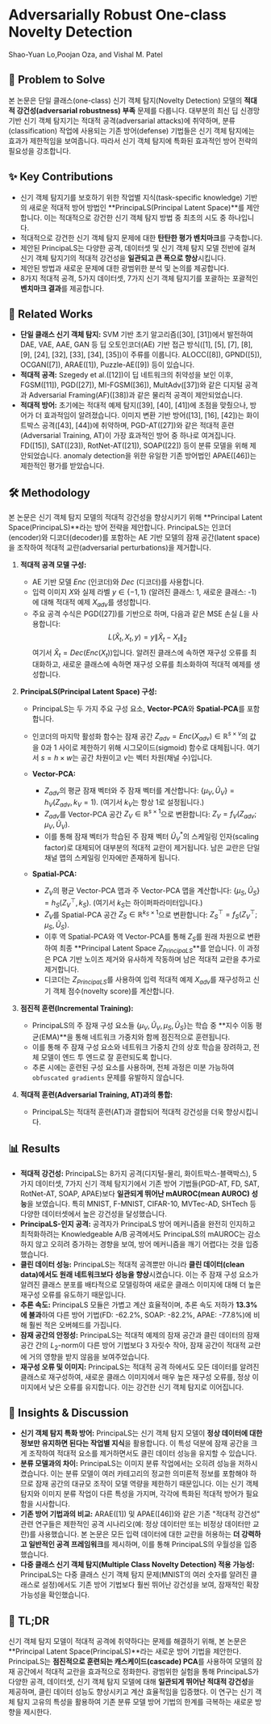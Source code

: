 # Adversarially Robust One-class Novelty Detection

Shao-Yuan Lo,Poojan Oza, and Vishal M. Patel

## 🧩 Problem to Solve

본 논문은 단일 클래스(one-class) 신기 객체 탐지(Novelty Detection) 모델의 **적대적 강건성(adversarial robustness) 부족** 문제를 다룹니다. 대부분의 최신 딥 신경망 기반 신기 객체 탐지기는 적대적 공격(adversarial attacks)에 취약하며, 분류(classification) 작업에 사용되는 기존 방어(defense) 기법들은 신기 객체 탐지에는 효과가 제한적임을 보여줍니다. 따라서 신기 객체 탐지에 특화된 효과적인 방어 전략의 필요성을 강조합니다.

## ✨ Key Contributions

- 신기 객체 탐지기를 보호하기 위한 작업별 지식(task-specific knowledge) 기반의 새로운 적대적 방어 방법인 **PrincipaLS(Principal Latent Space)**를 제안합니다. 이는 적대적으로 강건한 신기 객체 탐지 방법 중 최초의 시도 중 하나입니다.
- 적대적으로 강건한 신기 객체 탐지 문제에 대한 **탄탄한 평가 벤치마크**를 구축합니다.
- 제안된 PrincipaLS는 다양한 공격, 데이터셋 및 신기 객체 탐지 모델 전반에 걸쳐 신기 객체 탐지기의 적대적 강건성을 **일관되고 큰 폭으로 향상**시킵니다.
- 제안된 방법과 새로운 문제에 대한 광범위한 분석 및 논의를 제공합니다.
- 8가지 적대적 공격, 5가지 데이터셋, 7가지 신기 객체 탐지기를 포괄하는 포괄적인 **벤치마크 결과**를 제공합니다.

## 📎 Related Works

- **단일 클래스 신기 객체 탐지:** SVM 기반 초기 알고리즘([30], [31])에서 발전하여 DAE, VAE, AAE, GAN 등 딥 오토인코더(AE) 기반 접근 방식([1], [5], [7], [8], [9], [24], [32], [33], [34], [35])이 주류를 이룹니다. ALOCC([8]), GPND([5]), OCGAN([7]), ARAE([1]), Puzzle-AE([9]) 등이 있습니다.
- **적대적 공격:** Szegedy et al.([12])이 딥 네트워크의 취약성을 보인 이후, FGSM([11]), PGD([27]), MI-FGSM([36]), MultAdv([37])와 같은 디지털 공격과 Adversarial Framing(AF)([38])과 같은 물리적 공격이 제안되었습니다.
- **적대적 방어:** 초기에는 적대적 예제 탐지([39], [40], [41])에 초점을 맞췄으나, 방어가 더 효과적임이 알려졌습니다. 이미지 변환 기반 방어([13], [16], [42])는 화이트박스 공격([43], [44])에 취약하며, PGD-AT([27])와 같은 적대적 훈련(Adversarial Training, AT)이 가장 효과적인 방어 중 하나로 여겨집니다. FD([15]), SAT([23]), RotNet-AT([21]), SOAP([22]) 등이 분류 모델을 위해 제안되었습니다. anomaly detection을 위한 유일한 기존 방어법인 APAE([46])는 제한적인 평가를 받았습니다.

## 🛠️ Methodology

본 논문은 신기 객체 탐지 모델의 적대적 강건성을 향상시키기 위해 **Principal Latent Space(PrincipaLS)**라는 방어 전략을 제안합니다. PrincipaLS는 인코더(encoder)와 디코더(decoder)를 포함하는 AE 기반 모델의 잠재 공간(latent space)을 조작하여 적대적 교란(adversarial perturbations)을 제거합니다.

1. **적대적 공격 모델 구성:**

   - AE 기반 모델 $Enc$ (인코더)와 $Dec$ (디코더)를 사용합니다.
   - 입력 이미지 $X$와 실제 라벨 $y \in \{-1, 1\}$ (알려진 클래스: 1, 새로운 클래스: -1)에 대해 적대적 예제 $X_{adv}$를 생성합니다.
   - 주요 공격 수식은 PGD([27])를 기반으로 하며, 다음과 같은 MSE 손실 $L$을 사용합니다:
     $$L(\hat{X}_t, X_t, y) = y\| \hat{X}_t - X_t \|_2$$
     여기서 $\hat{X}_t = Dec(Enc(X_t))$입니다. 알려진 클래스에 속하면 재구성 오류를 최대화하고, 새로운 클래스에 속하면 재구성 오류를 최소화하여 적대적 예제를 생성합니다.

2. **PrincipaLS(Principal Latent Space) 구성:**

   - PrincipaLS는 두 가지 주요 구성 요소, **Vector-PCA**와 **Spatial-PCA**를 포함합니다.
   - 인코더의 마지막 활성화 함수는 잠재 공간 $Z_{adv} = Enc(X_{adv}) \in \mathbb{R}^{s \times v}$의 값을 0과 1 사이로 제한하기 위해 시그모이드(sigmoid) 함수로 대체됩니다. 여기서 $s = h \times w$는 공간 차원이고 $v$는 벡터 차원(채널 수)입니다.

   - **Vector-PCA:**

     - $Z_{adv}$의 평균 잠재 벡터와 주 잠재 벡터를 계산합니다: $\{\mu_V, \tilde{U}_V\} = h_V(Z_{adv}, k_V=1)$. (여기서 $k_V$는 항상 1로 설정됩니다.)
     - $Z_{adv}$를 Vector-PCA 공간 $Z_V \in \mathbb{R}^{s \times 1}$으로 변환합니다: $Z_V = f_V(Z_{adv}; \mu_V, \tilde{U}_V)$.
     - 이를 통해 잠재 벡터가 학습된 주 잠재 벡터 $\tilde{U}_V^*$의 스케일링 인자(scaling factor)로 대체되어 대부분의 적대적 교란이 제거됩니다. 남은 교란은 단일 채널 맵의 스케일링 인자에만 존재하게 됩니다.

   - **Spatial-PCA:**
     - $Z_V$의 평균 Vector-PCA 맵과 주 Vector-PCA 맵을 계산합니다: $\{\mu_S, \tilde{U}_S\} = h_S(Z_V^\top, k_S)$. (여기서 $k_S$는 하이퍼파라미터입니다.)
     - $Z_V$를 Spatial-PCA 공간 $Z_S \in \mathbb{R}^{k_S \times 1}$으로 변환합니다: $Z_S^\top = f_S(Z_V^\top; \mu_S, \tilde{U}_S)$.
     - 이후 역 Spatial-PCA와 역 Vector-PCA를 통해 $Z_S$를 원래 차원으로 변환하여 최종 **Principal Latent Space $Z_{PrincipaLS}$**를 얻습니다. 이 과정은 PCA 기반 노이즈 제거와 유사하게 작동하며 남은 적대적 교란을 추가로 제거합니다.
     - 디코더는 $Z_{PrincipaLS}$를 사용하여 입력 적대적 예제 $X_{adv}$를 재구성하고 신기 객체 점수(novelty score)를 계산합니다.

3. **점진적 훈련(Incremental Training):**

   - PrincipaLS의 주 잠재 구성 요소들 $\{\mu_V, \tilde{U}_V, \mu_S, \tilde{U}_S\}$는 학습 중 **지수 이동 평균(EMA)**을 통해 네트워크 가중치와 함께 점진적으로 훈련됩니다.
   - 이를 통해 주 잠재 구성 요소와 네트워크 가중치 간의 상호 학습을 장려하고, 전체 모델이 엔드 투 엔드로 잘 훈련되도록 합니다.
   - 추론 시에는 훈련된 구성 요소를 사용하며, 전체 과정은 미분 가능하여 `obfuscated gradients` 문제를 유발하지 않습니다.

4. **적대적 훈련(Adversarial Training, AT)과의 통합:**
   - PrincipaLS는 적대적 훈련(AT)과 결합되어 적대적 강건성을 더욱 향상시킵니다.

## 📊 Results

- **적대적 강건성:** PrincipaLS는 8가지 공격(디지털-물리, 화이트박스-블랙박스), 5가지 데이터셋, 7가지 신기 객체 탐지기에서 기존 방어 기법들(PGD-AT, FD, SAT, RotNet-AT, SOAP, APAE)보다 **일관되게 뛰어난 mAUROC(mean AUROC) 성능**을 보였습니다. 특히 MNIST, F-MNIST, CIFAR-10, MVTec-AD, SHTech 등 다양한 데이터셋에서 높은 강건성을 달성했습니다.
- **PrincipaLS-인지 공격:** 공격자가 PrincipaLS 방어 메커니즘을 완전히 인지하고 최적화하려는 Knowledgeable A/B 공격에서도 PrincipaLS의 mAUROC는 감소하지 않고 오히려 증가하는 경향을 보여, 방어 메커니즘을 깨기 어렵다는 것을 입증했습니다.
- **클린 데이터 성능:** PrincipaLS는 적대적 공격뿐만 아니라 **클린 데이터(clean data)에서도 원래 네트워크보다 성능을 향상**시켰습니다. 이는 주 잠재 구성 요소가 알려진 클래스 분포를 배타적으로 모델링하여 새로운 클래스 이미지에 대해 더 높은 재구성 오류를 유도하기 때문입니다.
- **추론 속도:** PrincipaLS 모듈은 가볍고 계산 효율적이며, 추론 속도 저하가 **13.3%에 불과**하여 다른 방어 기법(FD: -62.2%, SOAP: -82.2%, APAE: -77.8%)에 비해 훨씬 적은 오버헤드를 가집니다.
- **잠재 공간의 안정성:** PrincipaLS는 적대적 예제의 잠재 공간과 클린 데이터의 잠재 공간 간의 $L_2$-norm이 다른 방어 기법보다 3 자릿수 작아, 잠재 공간이 적대적 교란에 거의 영향을 받지 않음을 보여주었습니다.
- **재구성 오류 및 이미지:** PrincipaLS는 적대적 공격 하에서도 모든 데이터를 알려진 클래스로 재구성하여, 새로운 클래스 이미지에서 매우 높은 재구성 오류를, 정상 이미지에서 낮은 오류를 유지합니다. 이는 강건한 신기 객체 탐지로 이어집니다.

## 🧠 Insights & Discussion

- **신기 객체 탐지 특화 방어:** PrincipaLS는 신기 객체 탐지 모델이 **정상 데이터에 대한 정보만 유지하면 된다는 작업별 지식**을 활용합니다. 이 특성 덕분에 잠재 공간을 크게 조작하여 적대적 요소를 제거하면서도 클린 데이터 성능을 유지할 수 있습니다.
- **분류 모델과의 차이:** PrincipaLS는 이미지 분류 작업에서는 오히려 성능을 저하시켰습니다. 이는 분류 모델이 여러 카테고리의 정교한 의미론적 정보를 포함해야 하므로 잠재 공간의 대규모 조작이 모델 역량을 제한하기 때문입니다. 이는 신기 객체 탐지와 이미지 분류 작업이 다른 특성을 가지며, 각각에 특화된 적대적 방어가 필요함을 시사합니다.
- **기존 방어 기법과의 비교:** ARAE([1]) 및 APAE([46])와 같은 기존 "적대적 강건성" 관련 연구들은 제한적인 공격 시나리오(예: 정상 데이터만 또는 비정상 데이터만 교란)를 사용했습니다. 본 논문은 모든 입력 데이터에 대한 교란을 허용하는 **더 강력하고 일반적인 공격 프레임워크**를 제시하며, 이를 통해 PrincipaLS의 우월성을 입증했습니다.
- **다중 클래스 신기 객체 탐지(Multiple Class Novelty Detection) 적용 가능성:** PrincipaLS는 다중 클래스 신기 객체 탐지 문제(MNIST의 여러 숫자를 알려진 클래스로 설정)에서도 기존 방어 기법보다 훨씬 뛰어난 강건성을 보여, 잠재적인 확장 가능성을 확인했습니다.

## 📌 TL;DR

신기 객체 탐지 모델이 적대적 공격에 취약하다는 문제를 해결하기 위해, 본 논문은 **Principal Latent Space(PrincipaLS)**라는 새로운 방어 기법을 제안한다. PrincipaLS는 **점진적으로 훈련되는 캐스케이드(cascade) PCA**를 사용하여 모델의 잠재 공간에서 적대적 교란을 효과적으로 정화한다. 광범위한 실험을 통해 PrincipaLS가 다양한 공격, 데이터셋, 신기 객체 탐지 모델에 대해 **일관되게 뛰어난 적대적 강건성**을 제공하며, 클린 데이터 성능도 향상시키고 계산 효율적임을 입증했다. 이 연구는 신기 객체 탐지 고유의 특성을 활용하여 기존 분류 모델 방어 기법의 한계를 극복하는 새로운 방향을 제시한다.
